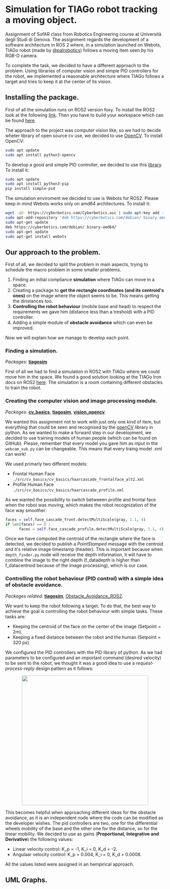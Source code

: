 # Simulation for TIAGo robot tracking a moving object.
Assignment of SofAR class from Robotics Engineering course at Università degli Studi di Genova. The assignment regards the development of a software architecture in ROS 2 where, in a simulation launched on Webots, TIAGo robot (made by [@palrobotics](https://pal-robotics.com/robots/tiago)) follows a moving item seen by his RGB-D camera.

To complete the task, we decided to have a different approach to the problem. Using libraries of computer vision and simple PID controllers for the robot, we implemented a reasonable architecture where TIAGo follows a target and tries to keep it at the center of its vision.

## Installing the package.

First of all the simulation runs on ROS2 version foxy. To install the ROS2 look at the following [link](https://docs.ros.org/en/foxy/Installation.html). Then you have to build your workspace which can be found [here](https://docs.ros.org/en/foxy/Tutorials/Beginner-Client-Libraries/Creating-A-Workspace/Creating-A-Workspace.html).

The approach to the project was computer vision like, so we had to decide wheter library of open source cv use, we decided to use [OpenCV](https://opencv.org/). To install OpenCV:
```bash
sudo apt update
sudo apt install python3-opencv
```
To develop a good and simple PID controller, we decided to use this [library](https://pypi.org/project/simple-pid/). To install it:
```bash
sudo apt update
sudo apt install python3-pip
pip install simple-pid
```
The simulation enviroment we decided to use is Webots for ROS2. Please keep in mind Webots works only on amd64 architectures. To install it:
```bash
wget -qO- https://cyberbotics.com/Cyberbotics.asc | sudo apt-key add -
sudo apt-add-repository 'deb https://cyberbotics.com/debian/ binary-amd64/'
sudo apt-get update
deb https://cyberbotics.com/debian/ binary-amd64/
sudo apt-get update
sudo apt-get install webots
```

## Our approach to the problem.
First of all, we decided to split the problem in main aspects, trying to schedule the macro problem in some smaller problems.
1. Finding an initial compliance __simulation__ where TIAGo can move in a space.
2. Creating a package to __get the rectangle coordinates (and its centroid's ones)__ on the image where the object seems to be. This means getting the dinstances too.
3. __Controlling the robot behaviour__ (mobile base and head) to respect the requirements we gave him (distance less than a treshold) with a PID controller.
4. Adding a simple module of __obstacle avoidance__ which can even be improved.

Now we will explain how we manage to develop each point. 


### Finding a simulation.
_Packages_: [__tiagosim__](https://github.com/ettore9x9/SOFAR_TIAGo/tree/main/tiagosim)

First of all we had to find a simulation in ROS2 with TIAGo where we could move him in the space. We found a good solution looking at the TIAGo Iron docs on ROS2 [here](https://cyberbotics.com/doc/guide/tiago-iron). 
The simulation is a room containing different obstacles to train the robot.

### Creating the computer vision and image processing module.
_Packages_: [__cv_basics__](https://github.com/ettore9x9/SOFAR_TIAGo/tree/main/cv_basics), [__tiagosim__](https://github.com/ettore9x9/SOFAR_TIAGo/tree/main/tiagosim), [__vision_opencv__](https://github.com/ettore9x9/SOFAR_TIAGo/tree/main/vision_opencv).

We wanted this assignment not to work with just only one kind of item, but everything that could be seen and recognised by the [openCV](https://opencv.org/) library in python. As we wanted to make a forward step in our development, we decided to use training models of human people (which can be found on GitHub). Please, remember that every model you gave him as input in the `webcam_sub.py` can be changeable. This means that every traing model .xml can work! 

We used primarly two different models: 
- Frontal Human Face `./src/cv_basics/cv_basics/haarcascade_frontalface_alt2.xml`
- Profile Human Face `./src/cv_basics/cv_basics/haarcascade_profile.xml`

As we wanted the possibility to switch betweeen profile and frontal face when the robot was moving, which makes the robot recognization of the face way smoother:
```python
faces = self.face_cascade_front.detectMultiScale(gray, 1.1, 4)
if len(faces) == 0 :
      faces = self.face_cascade_profile.detectMultiScale(gray, 1.1, 4)
```
Once we have computed the centroid of the rectangle where the face is detected, we decided to publish a _PointStamped_ message with the centroid and it's relative image timestamp (header). This is important because when `depth_finder.py` node will receive the depth information, it will have to combine the image to the right depth (f_datadepth is higher than f_datacentroid because of the image processing), which is our case.

### Controlling the robot behaviour (PID control) with a simple idea of obstacle avoidance.

_Packages related_: [__tiagosim__](https://github.com/ettore9x9/SOFAR_TIAGo/tree/main/tiagosim), [Obstacle_Avoidance_ROS2](https://github.com/ettore9x9/SOFAR_TIAGo/tree/main/Obstacle_Avoidance_ROS2).

We want to keep the robot following a target. To do that, the best way to achieve the goal is controlling the robot behaviour with simple tasks. These tasks are:

- Keeping the centroid of the face on the center of the image (Setpoint = 2m).
- Keeping a fixed distance between the robot and the human (Setpoint = 320 px).

We configured the PID controllers with the PID library of python. As we had parameters to be configured and an important command (desired velocity) to be sent to the robot, we thought it was a good idea to use a _request-process-reply_ design pattern as it follows:

<p align="center">
<img src="https://s3.us-west-2.amazonaws.com/secure.notion-static.com/65081900-5dbe-4623-81b6-4ef7e01f2f54/Schermata_2022-07-02_alle_11.20.21.png?X-Amz-Algorithm=AWS4-HMAC-SHA256&X-Amz-Content-Sha256=UNSIGNED-PAYLOAD&X-Amz-Credential=AKIAT73L2G45EIPT3X45%2F20220702%2Fus-west-2%2Fs3%2Faws4_request&X-Amz-Date=20220702T092125Z&X-Amz-Expires=86400&X-Amz-Signature=1339dab22668388e15a69609b70ae79cf98d2d795d9d6a08332ec28ddb59bf74&X-Amz-SignedHeaders=host&response-content-disposition=filename%20%3D%22Schermata%25202022-07-02%2520alle%252011.20.21.png%22&x-id=GetObject" width="400" height="410" />
</p>

This becomes helpful when approaching different ideas for the obstacle avoidance, as it is an independent node where the code can be modified as the developer wishes. The pid controllers are two, one for the differential wheels mobility of the base and the other one for the distance, so for the linear mobility. We decided to use as gains (__Proportional, Integrative and Derivative__) the following values:
- Linear velocity control: K_p = -1, K_i = 0, K_d = -2.
- Angulaar velocity control: K_p = 0.004, K_i = 0, K_d = 0.0008.

All the values listed were assigned in an hempirical approach.

## UML Graphs.

